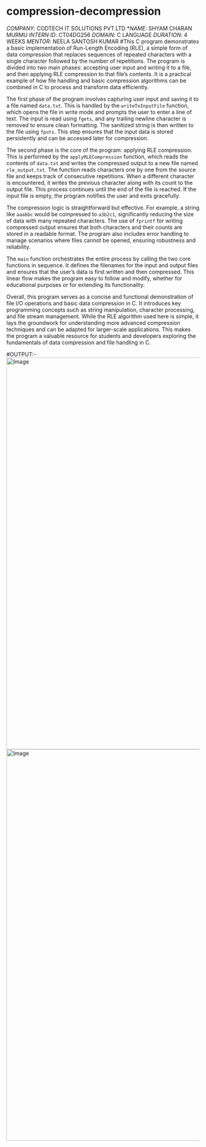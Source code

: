 # compression-decompression
*COMPANY*: CODTECH IT SOLUTIONS PVT.LTD
**NAME*: SHYAM CHARAN MURMU
*INTERN ID*: CT04DG256
*DOMAIN*: C LANGUAGE
*DURATION*: 4 WEEKS
*MENTOR*: NEELA SANTOSH KUMAR
#This C program demonstrates a basic implementation of Run-Length Encoding (RLE), a simple form of data compression that replaces sequences of repeated characters with a single character followed by the number of repetitions. The program is divided into two main phases: accepting user input and writing it to a file, and then applying RLE compression to that file’s contents. It is a practical example of how file handling and basic compression algorithms can be combined in C to process and transform data efficiently.

The first phase of the program involves capturing user input and saving it to a file named `data.txt`. This is handled by the `writeToInputFile` function, which opens the file in write mode and prompts the user to enter a line of text. The input is read using `fgets`, and any trailing newline character is removed to ensure clean formatting. The sanitized string is then written to the file using `fputs`. This step ensures that the input data is stored persistently and can be accessed later for compression.

The second phase is the core of the program: applying RLE compression. This is performed by the `applyRLECompression` function, which reads the contents of `data.txt` and writes the compressed output to a new file named `rle_output.txt`. The function reads characters one by one from the source file and keeps track of consecutive repetitions. When a different character is encountered, it writes the previous character along with its count to the output file. This process continues until the end of the file is reached. If the input file is empty, the program notifies the user and exits gracefully.

The compression logic is straightforward but effective. For example, a string like `aaabbc` would be compressed to `a3b2c1`, significantly reducing the size of data with many repeated characters. The use of `fprintf` for writing compressed output ensures that both characters and their counts are stored in a readable format. The program also includes error handling to manage scenarios where files cannot be opened, ensuring robustness and reliability.

The `main` function orchestrates the entire process by calling the two core functions in sequence. It defines the filenames for the input and output files and ensures that the user’s data is first written and then compressed. This linear flow makes the program easy to follow and modify, whether for educational purposes or for extending its functionality.

Overall, this program serves as a concise and functional demonstration of file I/O operations and basic data compression in C. It introduces key programming concepts such as string manipulation, character processing, and file stream management. While the RLE algorithm used here is simple, it lays the groundwork for understanding more advanced compression techniques and can be adapted for larger-scale applications. This makes the program a valuable resource for students and developers exploring the fundamentals of data compression and file handling in C.

#OUTPUT:-
<img width="1918" height="1020" alt="Image" src="https://github.com/user-attachments/assets/4dc92493-1309-40a2-8402-0dae41af7c71" />
<img width="1911" height="1020" alt="Image" src="https://github.com/user-attachments/assets/58e8098d-84ad-47db-90cd-d9c41a6386be" />
